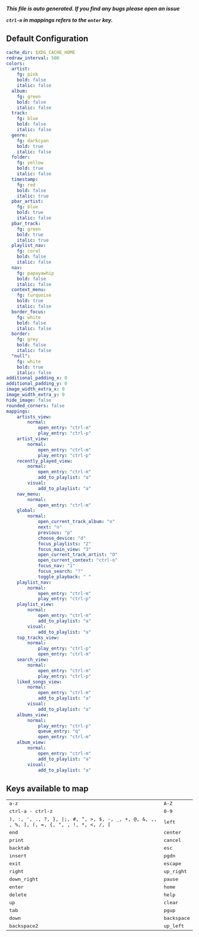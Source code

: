 ***This file is auto generated. If you find any bugs please open an issue***

***`ctrl-m` in mappings refers to the `enter` key.***
## Default Configuration
```yml
cache_dir: $XDG_CACHE_HOME
redraw_interval: 500
colors:
  artist:
    fg: pink
    bold: false
    italic: false
  album:
    fg: green
    bold: false
    italic: false
  track:
    fg: blue
    bold: false
    italic: false
  genre:
    fg: darkcyan
    bold: true
    italic: false
  folder:
    fg: yellow
    bold: true
    italic: false
  timestamp:
    fg: red
    bold: false
    italic: true
  pbar_artist:
    fg: blue
    bold: true
    italic: false
  pbar_track:
    fg: green
    bold: true
    italic: true
  playlist_nav:
    fg: coral
    bold: false
    italic: false
  nav:
    fg: papayawhip
    bold: false
    italic: false
  context_menu:
    fg: turquoise
    bold: true
    italic: false
  border_focus:
    fg: white
    bold: false
    italic: false
  border:
    fg: grey
    bold: false
    italic: false
  "null":
    fg: white
    bold: true
    italic: false
additional_padding_x: 0
additional_padding_y: 0
image_width_extra_x: 0
image_width_extra_y: 0
hide_image: false
rounded_corners: false
mappings:
    artists_view:
        normal:
            open_entry: "ctrl-m"
            play_entry: "ctrl-p"
    artist_view:
        normal:
            open_entry: "ctrl-m"
            play_entry: "ctrl-p"
    recently_played_view:
        normal:
            open_entry: "ctrl-m"
            add_to_playlist: "a"
        visual:
            add_to_playlist: "a"
    nav_menu:
        normal:
            open_entry: "ctrl-m"
    global:
        normal:
            open_current_track_album: "o"
            next: "n"
            previous: "p"
            choose_device: "d"
            focus_playlists: "2"
            focus_main_view: "3"
            open_current_track_artist: "O"
            open_current_context: "ctrl-o"
            focus_nav: "1"
            focus_search: "?"
            toggle_playback: " "
    playlist_nav:
        normal:
            open_entry: "ctrl-m"
            play_entry: "ctrl-p"
    playlist_view:
        normal:
            open_entry: "ctrl-m"
            add_to_playlist: "a"
        visual:
            add_to_playlist: "a"
    top_tracks_view:
        normal:
            play_entry: "ctrl-p"
            open_entry: "ctrl-m"
    search_view:
        normal:
            open_entry: "ctrl-m"
            play_entry: "ctrl-p"
    liked_songs_view:
        normal:
            open_entry: "ctrl-m"
            add_to_playlist: "a"
        visual:
            add_to_playlist: "a"
    albums_view:
        normal:
            play_entry: "ctrl-p"
            queue_entry: "q"
            open_entry: "ctrl-m"
    album_view:
        normal:
            open_entry: "ctrl-m"
            add_to_playlist: "a"
        visual:
            add_to_playlist: "a"
```
## Keys available to map
|||
|--|--|
| <kbd>a-z</kbd> | <kbd>A-Z</kbd> |
| <kbd>ctrl-a - ctrl-z</kbd> | <kbd>0-9</kbd> |
| <kbd>), :, ', ., ?, }, \|;, #, ^, >, $, -, _, +, @, &, ,, \, %, ], (, =, {, ",  , !, *, <, /, [</kbd> | <kbd>left</kbd> |
| <kbd>end</kbd> | <kbd>center</kbd> |
| <kbd>print</kbd> | <kbd>cancel</kbd> |
| <kbd>backtab</kbd> | <kbd>esc</kbd> |
| <kbd>insert</kbd> | <kbd>pgdn</kbd> |
| <kbd>exit</kbd> | <kbd>escape</kbd> |
| <kbd>right</kbd> | <kbd>up_right</kbd> |
| <kbd>down_right</kbd> | <kbd>pause</kbd> |
| <kbd>enter</kbd> | <kbd>home</kbd> |
| <kbd>delete</kbd> | <kbd>help</kbd> |
| <kbd>up</kbd> | <kbd>clear</kbd> |
| <kbd>tab</kbd> | <kbd>pgup</kbd> |
| <kbd>down</kbd> | <kbd>backspace</kbd> |
| <kbd>backspace2</kbd> | <kbd>up_left</kbd> |
